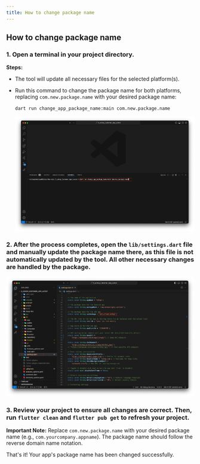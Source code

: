 ```yaml
---
title: How to change package name
---
```


## How to change package name

### 1. Open a terminal in your project directory.
**Steps:**
- The tool will update all necessary files for the selected platform(s).
- Run this command to change the package name for both platforms, replacing `com.new.package.name` with your desired package name:
  ```sh
  dart run change_app_package_name:main com.new.package.name
  ```
   
   ![eShop](/img/flutter/packagename.png)

### 2. After the process completes, open the `lib/settings.dart` file and manually update the package name there, as this file is not automatically updated by the tool. All other necessary changes are handled by the package.
   
   ![eShop](/img/flutter/packagename1.png)
### 3. Review your project to ensure all changes are correct. Then, run `flutter clean` and `flutter pub get` to refresh your project.

**Important Note:** Replace `com.new.package.name` with your desired package name (e.g., `com.yourcompany.appname`). The package name should follow the reverse domain name notation.

That's it! Your app's package name has been changed successfully. 
